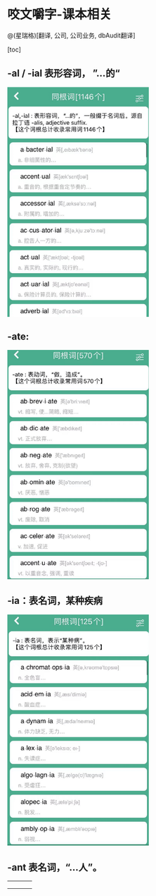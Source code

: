 # 咬文嚼字-课本相关

@(星瑞格)[翻译, 公司, 公司业务, dbAudit翻译]

[toc]

## -al / -ial 表形容词， ”...的“

<img src="./common/image-20210928153148415.png" alt="image-20210928153148415" style="zoom:67%;" />





## -ate:

<img src="./common/image-20210928153507163.png" alt="image-20210928153507163" style="zoom:67%;" />



##  -ia：表名词，某种疾病



<img src="./common/image-20210928153256102.png" alt="image-20210928153256102" style="zoom:67%;" />

##  -ant 表名词，“…人”。

|      |      |      |      |
| ---- | ---- | ---- | ---- |
|      |      |      |      |
|      |      |      |      |
|      |      |      |      |

